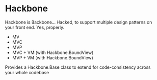 Hackbone
========

Hackbone is Backbone... Hacked, to support multiple design patterns on your front end. Yes, properly.

 - MV
 - MVC
 - MVP
 - MVC + VM (with Hackbone.BoundView)
 - MVP + VM (with Hackbone.BoundView)

Provides a Hackbone.Base class to extend for code-consistency across your whole codebase
